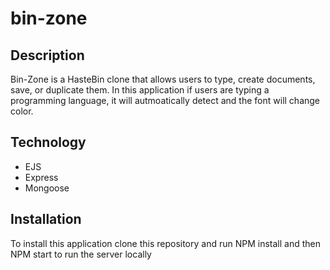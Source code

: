 # bin-zone

## Description
Bin-Zone is a HasteBin clone that allows users to type, create documents, save, or duplicate them. 
In this application if users are typing a programming language, it will autmoatically detect and the font will change color.

## Technology 
* EJS
* Express
* Mongoose

## Installation
To install this application clone this repository and run NPM install and then NPM start to run the server locally
